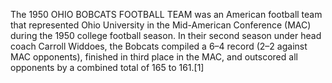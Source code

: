 The 1950 OHIO BOBCATS FOOTBALL TEAM was an American football team that represented Ohio University in the Mid-American Conference (MAC) during the 1950 college football season. In their second season under head coach Carroll Widdoes, the Bobcats compiled a 6–4 record (2–2 against MAC opponents), finished in third place in the MAC, and outscored all opponents by a combined total of 165 to 161.[1]
